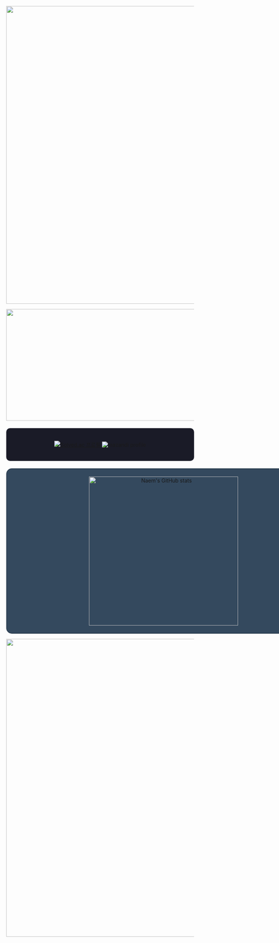 <p align="center">
  
  <!-- <img src="https://capsule-render.vercel.app/api?type=wave&color=#FFFF00&height=250&section=header&text=🌷%20NAEM%20🌱&fontSize=70" width="800"> -->
  <img src="https://capsule-render.vercel.app/api?type=waving&height=270&color=FFD400&section=header&text=🌷%20NAEM%20🌱&fontSize=70" width="800">
</p>

<p align="center">
<a href="https://github.com/devxb/gitanimals">
<img
  src="https://render.gitanimals.org/farms/naemhui"
  width="600"
  height="300"
/>
</a>
</p>

<div align="center" style="background-color: #1a1b27; padding: 20px; border-radius: 10px; margin: 20px 0;">
  
  [![Solved.ac 프로필](http://mazassumnida.wtf/api/v2/generate_badge?boj=naem)](https://solved.ac/profile/naem)
  ![mazandi profile](http://mazandi.herokuapp.com/api?handle=naem&theme=warm)
</div>


<div align="center">
  <div style="border: 2px solid #2C3E50; border-radius: 15px; padding: 20px; background-color: #34495E; width: 800px; margin: 0 auto;">
    <img src="https://github-readme-stats.vercel.app/api?username=naemhui&show_icons=true&theme=cobalt" alt="Naem's GitHub stats" width="400">
  </div>
</div>

<!--
<div align="center">
  <h3 style="color: #2C3E50;">✨ 저는 함께 일하고 싶은, 실력 있는 개발자가 되고 싶습니다.</h3>
  <h3 style="color: #2C3E50;">🎓 현재는 SSAFY 12기 G캠 회장을 맡고 있습니다.</h3>
  <h3 style="color: #2C3E50;">🌱 개발자 동료로서 함께 성장해나가요!</h3>
</div>
-->

<!--
<p align="center">
  <img src="image.png" width="800">
</p>
-->

<p align="center">
  <img src="https://capsule-render.vercel.app/api?type=waving&height=130&color=FFD400&section=footer" width="800">
</p>
